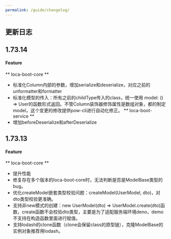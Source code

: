 ```yaml
---
permalink: /guide/changelog/
---
```

## 更新日志

[//]: # 'template'
[//]: # '## 1.1.2'
[//]: # '#### Feature'
[//]: # '#### Fix'
[//]: # '#### Style'
[//]: # '#### Breaking Change'
[//]: # '#### Remove'

## 1.73.14

#### Feature
** loca-boot-core **
- 标准化Column内部的参数，增加serialize和deserialize，对应之前的unformatter和formatter
- 标准化模型的传入：所有之前的childType传入的class，统一使用 model: () => User的函数形式返回。不管Column装饰器修饰属性是数组对象，都的制定model，这个变更的修改提供pow-cli进行自动化修正。
** loca-boot-service **
- 增加beforeDeserialize和afterDeserialize

## 1.73.13

#### Feature
** loca-boot-core **
- 提升性能
- 修复存在多个版本的loca-boot-core时，无法判断是否是ModelBase类型的bug。
- 优化createModel嵌套类型校验问题：createModel(UserModel, dto)，对dto类型校验更准确。
- 支持非new模式的创建：new UserModel(dto) => UserModel.create(dto)函数，create函数不会校验dto类型，主要是为了适配服务端环境deno，demo不支持在构造函数里面进行赋值。
- 支持lodash的clone函数（clone会保留class的原型链），克隆ModelBase的实例对象推荐用lodash。
